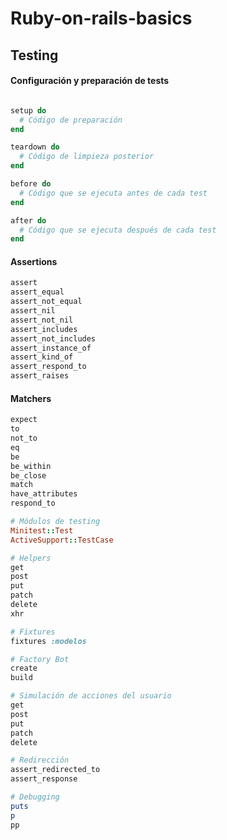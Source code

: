 # Ruby-on-rails-basics

## Testing
#### Configuración y preparación de tests
```rb

setup do
  # Código de preparación
end

teardown do
  # Código de limpieza posterior
end

before do
  # Código que se ejecuta antes de cada test
end

after do
  # Código que se ejecuta después de cada test
end
```

#### Assertions
```rb
assert
assert_equal
assert_not_equal
assert_nil
assert_not_nil
assert_includes
assert_not_includes
assert_instance_of
assert_kind_of
assert_respond_to
assert_raises
```
#### Matchers
```rb
expect
to
not_to
eq
be
be_within
be_close
match
have_attributes
respond_to

# Módulos de testing
Minitest::Test
ActiveSupport::TestCase

# Helpers
get
post
put
patch
delete
xhr

# Fixtures
fixtures :modelos

# Factory Bot
create
build

# Simulación de acciones del usuario
get
post
put
patch
delete

# Redirección
assert_redirected_to
assert_response

# Debugging
puts
p
pp
```
